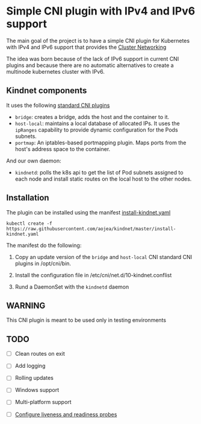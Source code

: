 # Simple CNI plugin with IPv4 and IPv6 support

The main goal of the project is to have a simple CNI plugin for Kubernetes with
IPv4 and IPv6 support that provides the [Cluster
Networking](https://kubernetes.io/docs/concepts/cluster-administration/networking/)

The idea was born because of the lack of IPv6 support in current CNI plugins
and because there are no automatic alternatives to create a multinode kubernetes
cluster with IPv6.

## Kindnet components

It uses the following [standard CNI
plugins](https://github.com/containernetworking/plugins)

* `bridge`: creates a bridge, adds the host and the container to it.
* `host-local`: maintains a local database of allocated IPs. It uses the
  `ipRanges` capability to provide dynamic configuration for the Pods subnets.
* `portmap`: An iptables-based portmapping plugin. Maps ports from the host's
  address space to the container.

And our own daemon:

* `kindnetd`:  polls the k8s api to get the list of Pod subnets assigned to 
each node and install static routes on the local host to the other nodes.

## Installation

The plugin can be installed using the manifest [install-kindnet.yaml](install-kindnet.yaml)

`kubectl create -f
https://raw.githubusercontent.com/aojea/kindnet/master/install-kindnet.yaml`

The manifest do the following:

1. Copy an update version of the `bridge` and `host-local` CNI standard CNI
plugins in /opt/cni/bin.

2. Install the configuration file in /etc/cni/net.d/10-kindnet.conflist

3. Rund a DaemonSet with the `kindnetd` daemon

## WARNING

This CNI plugin is meant to be used only in testing environments

## TODO

- [ ] Clean routes on exit
- [ ] Add logging
- [ ] Rolling updates
- [ ] Windows support
- [ ] Multi-platform support
- [ ] [Configure liveness and readiness
probes](https://kubernetes.io/docs/tasks/configure-pod-container/configure-liveness-readiness-probes/)


